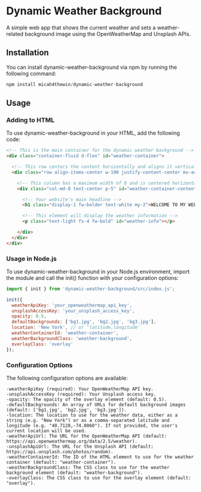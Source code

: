# Dynamic Weather Background

A simple web app that shows the current weather and sets a weather-related background image using the OpenWeatherMap and Unsplash APIs.

## Installation

You can install dynamic-weather-background via npm by running the following command:

```js
npm install micah4thewin/dynamic-weather-background
```

## Usage

### Adding to HTML

To use dynamic-weather-background in your HTML, add the following code:

```html
<!-- This is the main container for the dynamic weather background -->
<div class="container-fluid d-flex" id="weather-container">

  <!-- This row centers the content horizontally and aligns it vertically -->
  <div class="row align-items-center w-100 justify-content-center mx-auto">

    <!-- This column has a maximum width of 8 and is centered horizontally -->
    <div class="col-md-8 text-center p-5" id="weather-container-content">

      <!-- Your website's main headline -->
      <h1 class="display-1 fw-bolder text-white my-2">WELCOME TO MY WEBSITE!</h1>

      <!-- This element will display the weather information -->
      <p class="text-light fs-4 fw-bold" id="weather-info"></p>

    </div>
  </div>
</div>
```

### Usage in Node.js

To use dynamic-weather-background in your Node.js environment, import the module and call the init() function with your configuration options:
```js
import { init } from 'dynamic-weather-background/src/index.js';

init({
  weatherApiKey: 'your_openweathermap_api_key',
  unsplashAccessKey: 'your_unsplash_access_key',
  opacity: 0.5,
  defaultBackgrounds: ['bg1.jpg', 'bg2.jpg', 'bg3.jpg'],
  location: 'New York', // or 'latitude,longitude'
  weatherContainerId: 'weather-container',
  weatherBackgroundClass: 'weather-background',
  overlayClass: 'overlay'
});
```

### Configuration Options

The following configuration options are available:

    -weatherApiKey (required): Your OpenWeatherMap API key.
    -unsplashAccessKey (required): Your Unsplash access key.
    -opacity: The opacity of the overlay element (default: 0.5).
    -defaultBackgrounds: An array of URLs for default background images (default: ['bg1.jpg', 'bg2.jpg', 'bg3.jpg']).
    -location: The location to use for the weather data, either as a string (e.g. "New York") or as a comma-separated latitude and longitude (e.g. "40.7128,-74.0060"). If not provided, the user's current location will be used.
    -weatherApiUrl: The URL for the OpenWeatherMap API (default: https://api.openweathermap.org/data/2.5/weather).
    -unsplashApiUrl: The URL for the Unsplash API (default: https://api.unsplash.com/photos/random).
    -weatherContainerId: The ID of the HTML element to use for the weather container (default: "weather-container").
    -weatherBackgroundClass: The CSS class to use for the weather background element (default: "weather-background").
    -overlayClass: The CSS class to use for the overlay element (default: "overlay").
